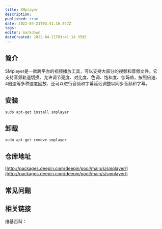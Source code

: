 ```yaml
---
title: SMplayer
description: 
published: true
date: 2022-04-21T03:41:16.447Z
tags: 
editor: markdown
dateCreated: 2022-04-21T03:41:14.359Z
---
```


## 简介

SMplayer是一款跨平台的视频播放工具，可以支持大部分的视频和音频文件。它支持音频轨道切换、允许调节亮度、对比度、色调、饱和度、伽玛值，按照倍速、4倍速等多种速度回放、还可以进行音频和字幕延迟调整以同步音频和字幕。

## 安装

`sudo apt-get install smplayer`

## 卸载

`sudo apt-get remove smplayer`

## 仓库地址

[http://packages.deepin.com/deepin/pool/main/s/smplayer/](http://packages.deepin.com/deepin/pool/main/s/smplayer/)


## 常见问题


## 相关链接

维基百科：